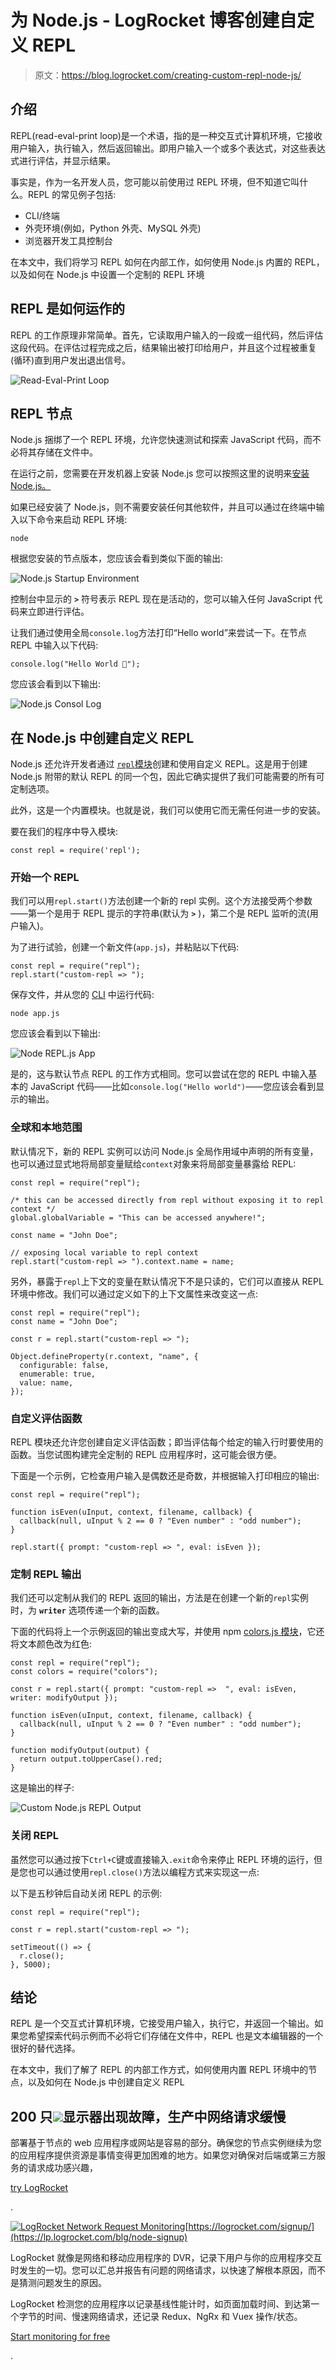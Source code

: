 # 为 Node.js - LogRocket 博客创建自定义 REPL

> 原文：<https://blog.logrocket.com/creating-custom-repl-node-js/>

## 介绍

REPL(read-eval-print loop)是一个术语，指的是一种交互式计算机环境，它接收用户输入，执行输入，然后返回输出。即用户输入一个或多个表达式，对这些表达式进行评估，并显示结果。

事实是，作为一名开发人员，您可能以前使用过 REPL 环境，但不知道它叫什么。REPL 的常见例子包括:

*   CLI/终端
*   外壳环境(例如，Python 外壳、MySQL 外壳)
*   浏览器开发工具控制台

在本文中，我们将学习 REPL 如何在内部工作，如何使用 Node.js 内置的 REPL，以及如何在 Node.js 中设置一个定制的 REPL 环境

## REPL 是如何运作的

REPL 的工作原理非常简单。首先，它读取用户输入的一段或一组代码，然后评估这段代码。在评估过程完成之后，结果输出被打印给用户，并且这个过程被重复(循环)直到用户发出退出信号。

![Read-Eval-Print Loop](img/baa5a274c581f26ad362364b3d6a9d8f.png)

## REPL 节点

Node.js 捆绑了一个 REPL 环境，允许您快速测试和探索 JavaScript 代码，而不必将其存储在文件中。

在运行之前，您需要在开发机器上安装 Node.js 您可以按照这里的说明来[安装 Node.js。](https://nodejs.org/en/)

如果已经安装了 Node.js，则不需要安装任何其他软件，并且可以通过在终端中输入以下命令来启动 REPL 环境:

```
node

```

根据您安装的节点版本，您应该会看到类似下面的输出:

![Node.js Startup Environment](img/ea9587f69b81e68b69f23cf56f99582d.png)

控制台中显示的 **`>`** 符号表示 REPL 现在是活动的，您可以输入任何 JavaScript 代码来立即进行评估。

让我们通过使用全局`console.log`方法打印“Hello world”来尝试一下。在节点 REPL 中输入以下代码:

```
console.log("Hello World 👋");

```

您应该会看到以下输出:

![Node.js Consol Log](img/347b6c7c016d98ee6bb5d5afce328454.png)

## 在 Node.js 中创建自定义 REPL

Node.js 还允许开发者通过 [`repl`模块](https://nodejs.org/api/repl.html)创建和使用自定义 REPL。这是用于创建 Node.js 附带的默认 REPL 的同一个包，因此它确实提供了我们可能需要的所有可定制选项。

此外，这是一个内置模块。也就是说，我们可以使用它而无需任何进一步的安装。

要在我们的程序中导入模块:

```
const repl = require('repl');

```

### 开始一个 REPL

我们可以用`repl.start()`方法创建一个新的 repl 实例。这个方法接受两个参数——第一个是用于 REPL 提示的字符串(默认为 **`>`** )，第二个是 REPL 监听的流(用户输入)。

为了进行试验，创建一个新文件(`app.js`)，并粘贴以下代码:

```
const repl = require("repl");
repl.start("custom-repl => ");

```

保存文件，并从您的 [CLI](https://blog.logrocket.com/creating-a-cli-tool-with-node-js/) 中运行代码:

```
node app.js

```

您应该会看到以下输出:

![Node REPL.js App](img/4189ab03a934b04ead7f0a41d96adedf.png)

是的，这与默认节点 REPL 的工作方式相同。您可以尝试在您的 REPL 中输入基本的 JavaScript 代码——比如`console.log("Hello world")`——您应该会看到显示的输出。

### 全球和本地范围

默认情况下，新的 REPL 实例可以访问 Node.js 全局作用域中声明的所有变量，也可以通过显式地将局部变量赋给`context`对象来将局部变量暴露给 REPL:

```
const repl = require("repl");

/* this can be accessed directly from repl without exposing it to repl context */
global.globalVariable = "This can be accessed anywhere!";

const name = "John Doe";

// exposing local variable to repl context
repl.start("custom-repl => ").context.name = name;

```

另外，暴露于`repl`上下文的变量在默认情况下不是只读的，它们可以直接从 REPL 环境中修改。我们可以通过定义如下的上下文属性来改变这一点:

```
const repl = require("repl");
const name = "John Doe";

const r = repl.start("custom-repl => ");

Object.defineProperty(r.context, "name", {
  configurable: false,
  enumerable: true,
  value: name,
});

```

### 自定义评估函数

REPL 模块还允许您创建自定义评估函数；即当评估每个给定的输入行时要使用的函数。当您试图构建完全定制的 REPL 应用程序时，这可能会很方便。

下面是一个示例，它检查用户输入是偶数还是奇数，并根据输入打印相应的输出:

```
const repl = require("repl");

function isEven(uInput, context, filename, callback) {
  callback(null, uInput % 2 == 0 ? "Even number" : "odd number");
}

repl.start({ prompt: "custom-repl => ", eval: isEven });

```

### 定制 REPL 输出

我们还可以定制从我们的 REPL 返回的输出，方法是在创建一个新的`repl`实例时，为 **`writer`** 选项传递一个新的函数。

下面的代码将上一个示例返回的输出变成大写，并使用 npm [colors.js 模块](https://www.npmjs.com/package/colors)，它还将文本颜色改为红色:

```
const repl = require("repl");
const colors = require("colors");

const r = repl.start({ prompt: "custom-repl =>  ", eval: isEven, writer: modifyOutput });

function isEven(uInput, context, filename, callback) {
  callback(null, uInput % 2 == 0 ? "Even number" : "odd number");
}

function modifyOutput(output) {
  return output.toUpperCase().red;
}

```

这是输出的样子:

![Custom Node.js REPL Output](img/dbddcf7a2837cdd90a415baf5adcf70c.png)

### 关闭 REPL

虽然您可以通过按下`Ctrl+C`键或直接输入`.exit`命令来停止 REPL 环境的运行，但是您也可以通过使用`repl.close()`方法以编程方式来实现这一点:

以下是五秒钟后自动关闭 REPL 的示例:

```
const repl = require("repl");

const r = repl.start("custom-repl => ");

setTimeout(() => {
  r.close();
}, 5000);

```

## 结论

REPL 是一个交互式计算机环境，它接受用户输入，执行它，并返回一个输出。如果您希望探索代码示例而不必将它们存储在文件中，REPL 也是文本编辑器的一个很好的替代选择。

在本文中，我们了解了 REPL 的内部工作方式，如何使用内置 REPL 环境中的节点，以及如何在 Node.js 中创建自定义 REPL

## 200 只![](img/61167b9d027ca73ed5aaf59a9ec31267.png)显示器出现故障，生产中网络请求缓慢

部署基于节点的 web 应用程序或网站是容易的部分。确保您的节点实例继续为您的应用程序提供资源是事情变得更加困难的地方。如果您对确保对后端或第三方服务的请求成功感兴趣，

[try LogRocket](https://lp.logrocket.com/blg/node-signup)

.

[![LogRocket Network Request Monitoring](img/cae72fd2a54c5f02a6398c4867894844.png)](https://lp.logrocket.com/blg/node-signup)[https://logrocket.com/signup/](https://lp.logrocket.com/blg/node-signup)

LogRocket 就像是网络和移动应用程序的 DVR，记录下用户与你的应用程序交互时发生的一切。您可以汇总并报告有问题的网络请求，以快速了解根本原因，而不是猜测问题发生的原因。

LogRocket 检测您的应用程序以记录基线性能计时，如页面加载时间、到达第一个字节的时间、慢速网络请求，还记录 Redux、NgRx 和 Vuex 操作/状态。

[Start monitoring for free](https://lp.logrocket.com/blg/node-signup)

.